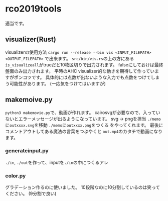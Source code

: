 # rco2019tools

適当です。

## visualizer(Rust)

visualizerの使用方法
`cargo run --release --bin vis <INPUT_FILEPATH> <OUTPUT_FILEPATH>`
で出来ます。
`src/bin/vis.rs`の上の方にある `is_visualizeall`がtrueだと10枚区切りで出力されます。
falseにしておけば最終盤面のみ出力されます。
平時のAHC visualizer的な動きを期待して作っていますがポンコツです。
具体的には点数が出ないような入力でも点数をつけてしまう可能性があります。
(一応気をつけてはいますが)

## makemoive.py

`python3 makemovie.py`で、動画が作れます。
cairosvgが必要なので、入っていないとエラーメッセージが出るようになっています。
svg -> pngを担当
`./memo`に`outxxxx.svg`を移動
`./memo`に`outxxxx.png`をつくる
をやってくれます。
最後にコメントアウトしてある魔法の言葉をつぶやくと
`out.mp4`のカタチで動画になります。

### generateinput.py

`./in`, `./out`を作って、inputを`./in`の中につくるアレ

### color.py

グラデーション作るのに使いました。
10段階なのに10分割しているのは笑ってください。
(9分割で良い)
